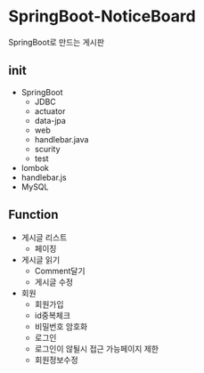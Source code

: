 # SpringBoot-NoticeBoard

SpringBoot로 만드는 게시판

## init

- SpringBoot
  - JDBC
  - actuator
  - data-jpa
  - web 
  - handlebar.java
  - scurity
  - test
- lombok
- handlebar.js
- MySQL

## Function

- 게시글 리스트
  - 페이징
- 게시글 읽기
  - Comment달기
  - 게시글 수정
- 회원
  - 회원가입
   - id중복체크
   - 비밀번호 암호화
  - 로그인
   - 로그인이 않될시 접근 가능페이지 제한
  - 회원정보수정
